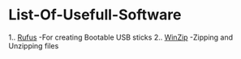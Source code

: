 # List-Of-Usefull-Software

1.. [Rufus](https://rufus.ie/en/)       -For creating Bootable USB sticks
2.. [WinZip](https://www.winzip.com/)   -Zipping and Unzipping files
